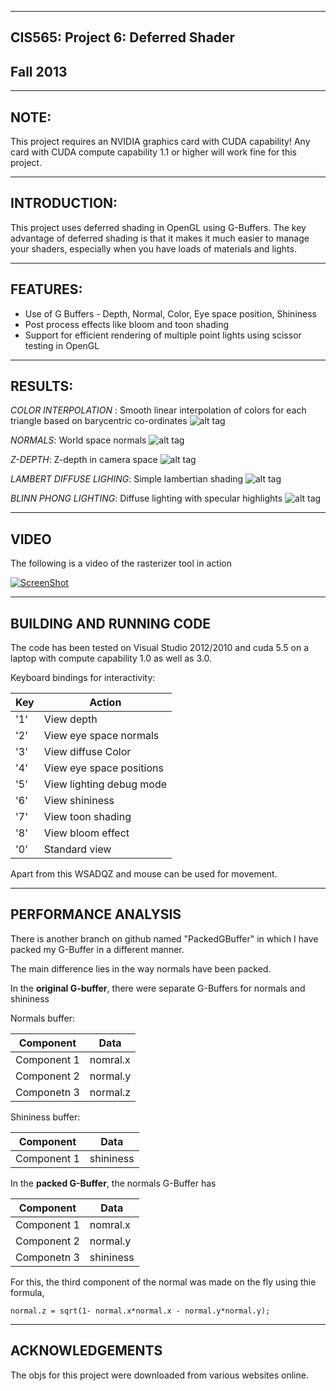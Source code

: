 -------------------------------------------------------------------------------
CIS565: Project 6: Deferred Shader
-------------------------------------------------------------------------------
Fall 2013
-------------------------------------------------------------------------------

-------------------------------------------------------------------------------
NOTE:
-------------------------------------------------------------------------------
This project requires an NVIDIA graphics card with CUDA capability! 
Any card with CUDA compute capability 1.1 or higher will work fine for this project.

-------------------------------------------------------------------------------
INTRODUCTION:
-------------------------------------------------------------------------------
This project uses deferred shading in OpenGL using G-Buffers.
The key advantage of deferred shading is that it makes it much easier to manage 
your shaders, especially when you have loads of materials and lights.

-------------------------------------------------------------------------------
FEATURES:
-------------------------------------------------------------------------------

- Use of G Buffers - Depth, Normal, Color, Eye space position, Shininess
- Post process effects like bloom and toon shading
- Support for efficient rendering of multiple point lights using scissor testing in OpenGL

-------------------------------------------------------------------------------
RESULTS:
-------------------------------------------------------------------------------
*COLOR INTERPOLATION* : Smooth linear interpolation of colors for each triangle based on barycentric co-ordinates
![alt tag](https://raw.github.com/vimanyu/Project4-Rasterizer/master/renders/cow_color_interp.png)

*NORMALS*: World space normals
![alt tag](https://raw.github.com/vimanyu/Project4-Rasterizer/master/renders/cow_normals.png)

*Z-DEPTH*: Z-depth in camera space
![alt tag](https://raw.github.com/vimanyu/Project4-Rasterizer/master/renders/dragon_depth.png)

*LAMBERT DIFFUSE LIGHING*: Simple lambertian shading
![alt tag](https://raw.github.com/vimanyu/Project4-Rasterizer/master/renders/dragon.png)

*BLINN PHONG LIGHTING*: Diffuse lighting with specular highlights
![alt tag](https://raw.github.com/vimanyu/Project4-Rasterizer/master/renders/buddha_spec.png)

-------------------------------------------------------------------------------
VIDEO
-------------------------------------------------------------------------------
The following is a video of the rasterizer tool in action

[![ScreenShot](https://raw.github.com/vimanyu/Project4-Rasterizer/master/doc_images/rasterizer_video_screenshot.png)](http://www.youtube.com/watch?v=s8ehsuIoL_U)

-------------------------------------------------------------------------------
BUILDING AND RUNNING CODE
-------------------------------------------------------------------------------
The code has been tested on Visual Studio 2012/2010 and cuda 5.5 on a laptop with compute capability 1.0 as well as 3.0.

Keyboard bindings for interactivity:

Key|Action
---|---
'1'| View depth
'2'| View eye space normals
'3'| View diffuse Color
'4'| View eye space positions
'5'| View lighting debug mode
'6'| View shininess
'7'| View toon shading
'8'| View bloom effect
'0'| Standard view

Apart from this WSADQZ and mouse can be used for movement.


-------------------------------------------------------------------------------
PERFORMANCE ANALYSIS
-------------------------------------------------------------------------------
There is another branch on github named "PackedGBuffer" in which I have packed my G-Buffer in a different manner.

The main difference lies in the way normals have been packed.

In the **original G-buffer**, there were separate G-Buffers for normals and shininess

Normals buffer:

Component|Data
---|---
Component 1| nomral.x
Component 2| normal.y
Componetn 3| normal.z

Shininess buffer:

Component|Data
---|---
Component 1| shininess

In the **packed G-Buffer**, the normals G-Buffer has

Component|Data
---|---
Component 1| nomral.x
Component 2| normal.y
Componetn 3| shininess

For this, the third component of the normal was made on the fly using thie formula,

```
normal.z = sqrt(1- normal.x*normal.x - normal.y*normal.y);
```


---
ACKNOWLEDGEMENTS
---
The objs for this project were downloaded from various websites online.
